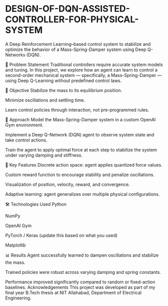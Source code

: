 # DESIGN-OF-DQN-ASSISTED-CONTROLLER-FOR-PHYSICAL-SYSTEM

A Deep Reinforcement Learning–based control system to stabilize and optimize the behavior of a Mass-Spring-Damper system using Deep Q-Networks (DQN).

🧩 Problem Statement
Traditional controllers require accurate system models and tuning. In this project, we explore how an agent can learn to control a second-order mechanical system — specifically, a Mass-Spring-Damper — using Deep Q-Learning without predefined control laws.

🚀 Objective
Stabilize the mass to its equilibrium position.

Minimize oscillations and settling time.

Learn control policies through interaction, not pre-programmed rules.

🧠 Approach
Model the Mass-Spring-Damper system in a custom OpenAI Gym environment.

Implement a Deep Q-Network (DQN) agent to observe system state and take control actions.

Train the agent to apply optimal force at each step to stabilize the system under varying damping and stiffness.

📌 Key Features
Discrete action space: agent applies quantized force values.

Custom reward function to encourage stability and penalize oscillations.

Visualization of position, velocity, reward, and convergence.

Adaptive learning: agent generalizes over multiple physical configurations.

🛠 Technologies Used
Python

NumPy

OpenAI Gym

PyTorch / Keras (update this based on what you used)

Matplotlib

📊 Results
Agent successfully learned to dampen oscillations and stabilize the mass.

Trained policies were robust across varying damping and spring constants.

Performance improved significantly compared to random or fixed-action baselines.
Acknowledgements
This project was developed as part of my final year B.Tech thesis at NIT Allahabad, Department of Electrical Engineering.

